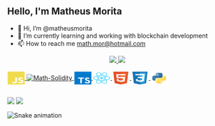 ## Hello, I'm Matheus Morita

- 👋 Hi, I’m @matheusmorita
- 🌱 I’m currently learning and working with blockchain development
- 📫 How to reach me math.mor@hotmail.com

<div align="center">
  <a href="https://github.com/matheusmorita">
  <img height="180em" src="https://github-readme-stats.vercel.app/api?username=matheusmorita&show_icons=true&theme=tokyonight&include_all_commits=true&count_private=true"/>
  <img height="180em" src="https://github-readme-stats.vercel.app/api/top-langs/?username=matheusmorita&layout=compact&langs_count=7&theme=tokyonight"/>
</div>

<div style="display: inline_block"><br>
  <img align="center" alt="Math-Js" height="30" width="40" src="https://raw.githubusercontent.com/devicons/devicon/master/icons/javascript/javascript-plain.svg">
  <img align="center" alt="Math-Solidity" height="30" width="40" src="https://api.iconify.design/file-icons/solidity.svg"/>
  <img align="center" alt="Math-Ts" height="30" width="40" src="https://raw.githubusercontent.com/devicons/devicon/master/icons/typescript/typescript-plain.svg">
  <img align="center" alt="Math-React" height="30" width="40" src="https://raw.githubusercontent.com/devicons/devicon/master/icons/react/react-original.svg">
  <img align="center" alt="Math-HTML" height="30" width="40" src="https://raw.githubusercontent.com/devicons/devicon/master/icons/html5/html5-original.svg">
  <img align="center" alt="Math-CSS" height="30" width="40" src="https://raw.githubusercontent.com/devicons/devicon/master/icons/css3/css3-original.svg">
  <img align="center" alt="Math-Python" height="30" width="40" src="https://raw.githubusercontent.com/devicons/devicon/master/icons/python/python-original.svg">
</div>
 
 ##
 <div> 
 <a href = "mailto:math.mor@hotmail.com"><img src="https://img.shields.io/badge/-Gmail-%23333?style=for-the-badge&logo=gmail&logoColor=white" target="_blank"></a>
 <a href="https://www.linkedin.com/in/matheus-morita/" target="_blank"><img src="https://img.shields.io/badge/-LinkedIn-%230077B5?style=for-the-badge&logo=linkedin&logoColor=white" target="_blank"></a> 
 
  ![Snake animation](https://github.com/matheusmorita/matheusmorita/blob/output/github-contribution-grid-snake.svg)
 
</div>
